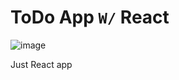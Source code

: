 # ToDo App `W/` React

![image](https://github.com/user-attachments/assets/e64c1f66-6312-41f9-b611-555aba9bd278)

Just React app
